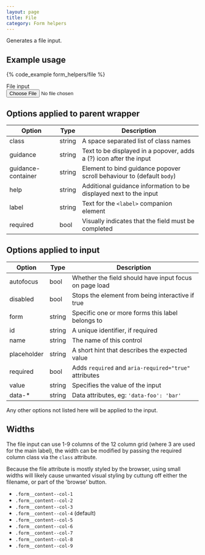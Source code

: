 ```yaml
---
layout: page
title: File
category: Form helpers
---
```


Generates a file input.

## Example usage

{% code_example form_helpers/file %}

<div class="pulsar-example form">
    <div class="form__group">
        <label for="inputFile" class="control__label">File input</label>
        <div class="controls">
            <input id="inputFile" name="inputFile" type="file" class="form__control file">
        </div>
    </div>
</div>

## Options applied to parent wrapper

Option      | Type   | Description
----------- | ------ | ---------------------------------------------------------
class       | string | A space separated list of class names
guidance    | string | Text to be displayed in a popover, adds a (?) icon after the input
guidance-container | string | Element to bind guidance popover scroll behaviour to (default `body`)
help        | string | Additional guidance information to be displayed next to the input
label       | string | Text for the `<label>` companion element
required    | bool   | Visually indicates that the field must be completed

## Options applied to input

Option      | Type   | Description
----------- | ------ | ---------------------------------------------------------
autofocus   | bool   | Whether the field should have input focus on page load
disabled    | bool   | Stops the element from being interactive if true
form        | string | Specific one or more forms this label belongs to
id          | string | A unique identifier, if required
name        | string | The name of this control
placeholder | string | A short hint that describes the expected value
required    | bool   | Adds `required` and `aria-required="true"` attributes
value       | string | Specifies the value of the input
data-*      | string | Data attributes, eg: `'data-foo': 'bar'`

Any other options not listed here will be applied to the input.

## Widths

The file input can use 1-9 columns of the 12 column grid (where 3 are used for the main label), the width can be modified by passing the required column class via the `class` attribute.

Because the file attribute is mostly styled by the browser, using small widths will likely cause unwanted visual styling by cuttung off either the filename, or part of the 'browse' button.

* `.form__content--col-1`
* `.form__content--col-2`
* `.form__content--col-3`
* `.form__content--col-4` (default)
* `.form__content--col-5`
* `.form__content--col-6`
* `.form__content--col-7`
* `.form__content--col-8`
* `.form__content--col-9`

